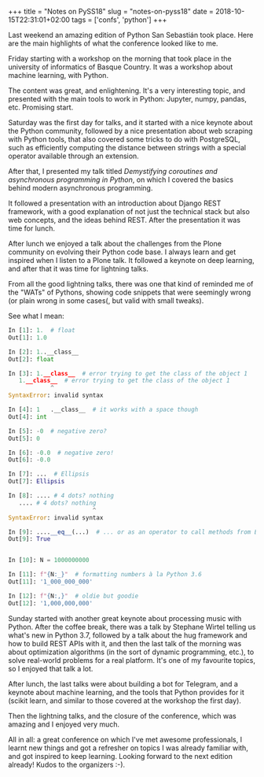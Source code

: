 +++
title = "Notes on PySS18"
slug = "notes-on-pyss18"
date = 2018-10-15T22:31:01+02:00
tags = ['confs', 'python']
+++

Last weekend an amazing edition of Python San Sebastián took place. Here
are the main highlights of what the conference looked like to me.

Friday starting with a workshop on the morning that took place in the
university of informatics of Basque Country. It was a workshop about
machine learning, with Python.

The content was great, and enlightening. It\'s a very interesting topic,
and presented with the main tools to work in Python: Jupyter, numpy,
pandas, etc. Promising start.

Saturday was the first day for talks, and it started with a nice keynote
about the Python community, followed by a nice presentation about web
scraping with Python tools, that also covered some tricks to do with
PostgreSQL, such as efficiently computing the distance between strings
with a special operator available through an extension.

After that, I presented my talk titled *Demystifying coroutines and
asynchronous programming in Python*, on which I covered the basics
behind modern asynchronous programming.

It followed a presentation with an introduction about Django REST
framework, with a good explanation of not just the technical stack but
also web concepts, and the ideas behind REST. After the presentation it
was time for lunch.

After lunch we enjoyed a talk about the challenges from the Plone
community on evolving their Python code base. I always learn and get
inspired when I listen to a Plone talk. It followed a keynote on deep
learning, and after that it was time for lightning talks.

From all the good lightning talks, there was one that kind of reminded
me of the \"WATs\" of Pythons, showing code snippets that were seemingly
wrong (or plain wrong in some cases(, but valid with small tweaks).

See what I mean:

```python
In [1]: 1.  # float
Out[1]: 1.0

In [2]: 1..__class__
Out[2]: float

In [3]: 1.__class__  # error trying to get the class of the object 1
   1.__class__  # error trying to get the class of the object 1
            ^
SyntaxError: invalid syntax

In [4]: 1   .__class__  # it works with a space though
Out[4]: int

In [5]: -0  # negative zero?
Out[5]: 0

In [6]: -0.0  # negative zero!
Out[6]: -0.0

In [7]: ...  # Ellipsis
Out[7]: Ellipsis

In [8]: .... # 4 dots? nothing
   .... # 4 dots? nothing
                        ^
SyntaxError: invalid syntax

In [9]: ....__eq__(...)  # ... or as an operator to call methods from Ellipsis
Out[9]: True


In [10]: N = 1000000000

In [11]: f"{N:_}"  # formatting numbers à la Python 3.6
Out[11]: '1_000_000_000'

In [12]: f"{N:,}"  # oldie but goodie
Out[12]: '1,000,000,000'
```

Sunday started with another great keynote about processing music with
Python. After the coffee break, there was a talk by Stephane Wirtel
telling us what\'s new in Python 3.7, followed by a talk about the hug
framework and how to build REST APIs with it, and then the last talk of
the morning was about optimization algorithms (in the sort of dynamic
programming, etc.), to solve real-world problems for a real platform.
It\'s one of my favourite topics, so I enjoyed that talk a lot.

After lunch, the last talks were about building a bot for Telegram, and
a keynote about machine learning, and the tools that Python provides for
it (scikit learn, and similar to those covered at the workshop the first
day).

Then the lightning talks, and the closure of the conference, which was
amazing and I enjoyed very much.

All in all: a great conference on which I\'ve met awesome professionals,
I learnt new things and got a refresher on topics I was already familiar
with, and got inspired to keep learning. Looking forward to the next
edition already! Kudos to the organizers :-).
